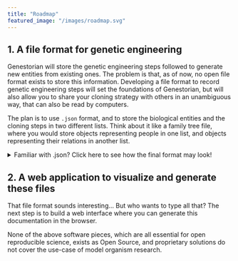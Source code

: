 ```yaml
---
title: "Roadmap"
featured_image: "/images/roadmap.svg"
---
```

## 1. A file format for genetic engineering

Genestorian will store the genetic engineering steps followed to generate new entities from existing ones. The problem is that, as of now, no open file format exists to store this information. Developing a file format to record genetic engineering steps will set the foundations of Genestorian, but will also allow you to share your cloning strategy with others in an unambiguous way, that can also be read by computers.

The plan is to use `.json` format, and to store the biological entities and the cloning steps in two different lists. Think about it like a family tree file, where you would store objects representing people in one list, and objects representing their relations in another list.
<details>
  <summary>Familiar with .json? Click here to see how the final format may look!</summary>

```
{
    "entities": [
        {
            "type": "Circular",
            "id": "pFA6a",
            "source": {...}
        },
        {...}
    ],
    "steps": [
        {
        "inputs": [{...},{...}],
        "output": {...},
        "method": {...},
        "proofs": [{...},{...}]
        },
        {...}
    ]
}
```
</details>

## 2. A web application to visualize and generate these files

That file format sounds interesting... But who wants to type all that? The next step is to build a web interface where you can generate this documentation in the browser.


None of the above software pieces, which are all essential for open reproducible science, exists as Open Source, and proprietary solutions do not cover the use-case of model organism research.
